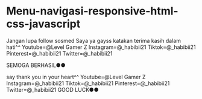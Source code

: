 # Menu-navigasi-responsive-html-css-javascript
Jangan lupa follow sosmed Saya ya gayss
katakan terima kasih dalam hati^^
Youtube=@Level Gamer Z
Instagram=@_habibii21
Tiktok=@_habibii21
Pinterest=@_habibii21
Twitter=@_habibii21 

SEMOGA BERHASIL●● 

say thank you in your heart^^ 
Youtube=@Level Gamer Z 
Instagram=@_habibii21 
Tiktok=@_habibii21 
Pinterest=@_habibii21 
Twitter=@_habibii21 
GOOD LUCK●● 
